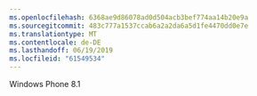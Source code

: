 ```yaml
---
ms.openlocfilehash: 6368ae9d86078ad0d504acb3bef774aa14b20e9a
ms.sourcegitcommit: 483c777a1537ccab6a2a2da6a5d1fe4470dd0e7e
ms.translationtype: MT
ms.contentlocale: de-DE
ms.lasthandoff: 06/19/2019
ms.locfileid: "61549534"
---
```

Windows Phone 8.1